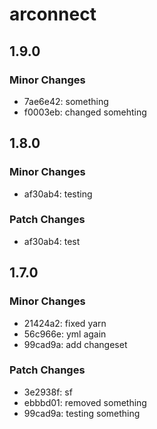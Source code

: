 # arconnect

## 1.9.0

### Minor Changes

- 7ae6e42: something
- f0003eb: changed somehting

## 1.8.0

### Minor Changes

- af30ab4: testing

### Patch Changes

- af30ab4: test

## 1.7.0

### Minor Changes

- 21424a2: fixed yarn
- 56c966e: yml again
- 99cad9a: add changeset

### Patch Changes

- 3e2938f: sf
- ebbbd01: removed something
- 99cad9a: testing something
